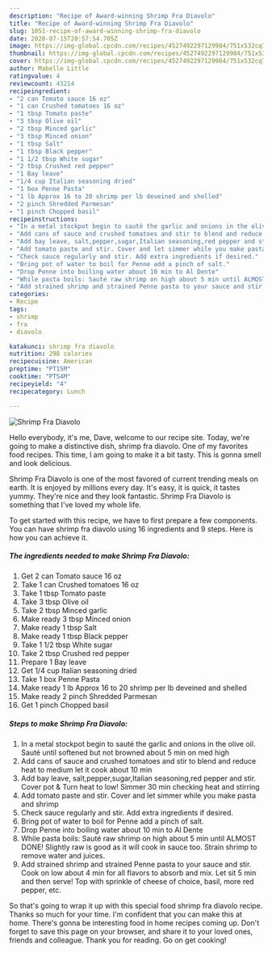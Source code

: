 ```yaml
---
description: "Recipe of Award-winning Shrimp Fra Diavolo"
title: "Recipe of Award-winning Shrimp Fra Diavolo"
slug: 1051-recipe-of-award-winning-shrimp-fra-diavolo
date: 2020-07-15T20:57:54.705Z
image: https://img-global.cpcdn.com/recipes/4527492297129984/751x532cq70/shrimp-fra-diavolo-recipe-main-photo.jpg
thumbnail: https://img-global.cpcdn.com/recipes/4527492297129984/751x532cq70/shrimp-fra-diavolo-recipe-main-photo.jpg
cover: https://img-global.cpcdn.com/recipes/4527492297129984/751x532cq70/shrimp-fra-diavolo-recipe-main-photo.jpg
author: Mabelle Little
ratingvalue: 4
reviewcount: 43214
recipeingredient:
- "2 can Tomato sauce 16 oz"
- "1 can Crushed tomatoes 16 oz"
- "1 tbsp Tomato paste"
- "3 tbsp Olive oil"
- "2 tbsp Minced garlic"
- "3 tbsp Minced onion"
- "1 tbsp Salt"
- "1 tbsp Black pepper"
- "1 1/2 tbsp White sugar"
- "2 tbsp Crushed red pepper"
- "1 Bay leave"
- "1/4 cup Italian seasoning dried"
- "1 box Penne Pasta"
- "1 lb Approx 16 to 20 shrimp per lb deveined and shelled"
- "2 pinch Shredded Parmesan"
- "1 pinch Chopped basil"
recipeinstructions:
- "In a metal stockpot begin to sauté the garlic and onions in the olive oil. Sauté until  softened but not browned about 5 min on med high"
- "Add cans of sauce and crushed tomatoes and stir to blend and reduce heat to medium let it cook about 10 min"
- "Add bay leave, salt,pepper,sugar,Italian seasoning,red pepper and stir. Cover pot &amp; Turn heat to low! Simmer 30 min checking heat and stirring"
- "Add tomato paste and stir. Cover and let simmer while you make pasta and shrimp"
- "Check sauce regularly and stir. Add extra ingredients if desired."
- "Bring pot of water to boil for Penne add a pinch of salt."
- "Drop Penne into boiling water about 10 min to Al Dente"
- "While pasta boils: Sauté raw shrimp on high about 5 min until ALMOST DONE! Slightly raw is good as it will cook in sauce too. Strain shrimp to remove water and juices."
- "Add strained shrimp and strained Penne pasta to your sauce and stir. Cook on low about 4 min for all flavors to absorb and mix. Let sit 5 min and then serve! Top with sprinkle of cheese of choice, basil, more red pepper, etc."
categories:
- Recipe
tags:
- shrimp
- fra
- diavolo

katakunci: shrimp fra diavolo 
nutrition: 298 calories
recipecuisine: American
preptime: "PT15M"
cooktime: "PT54M"
recipeyield: "4"
recipecategory: Lunch

---
```



![Shrimp Fra Diavolo](https://img-global.cpcdn.com/recipes/4527492297129984/751x532cq70/shrimp-fra-diavolo-recipe-main-photo.jpg)

Hello everybody, it's me, Dave, welcome to our recipe site. Today, we're going to make a distinctive dish, shrimp fra diavolo. One of my favorites food recipes. This time, I am going to make it a bit tasty. This is gonna smell and look delicious.

Shrimp Fra Diavolo is one of the most favored of current trending meals on earth. It is enjoyed by millions every day. It's easy, it is quick, it tastes yummy. They're nice and they look fantastic. Shrimp Fra Diavolo is something that I've loved my whole life.




To get started with this recipe, we have to first prepare a few components. You can have shrimp fra diavolo using 16 ingredients and 9 steps. Here is how you can achieve it.

<!--inarticleads1-->

##### The ingredients needed to make Shrimp Fra Diavolo:

1. Get 2 can Tomato sauce 16 oz
1. Take 1 can Crushed tomatoes 16 oz
1. Take 1 tbsp Tomato paste
1. Take 3 tbsp Olive oil
1. Take 2 tbsp Minced garlic
1. Make ready 3 tbsp Minced onion
1. Make ready 1 tbsp Salt
1. Make ready 1 tbsp Black pepper
1. Take 1 1/2 tbsp White sugar
1. Take 2 tbsp Crushed red pepper
1. Prepare 1 Bay leave
1. Get 1/4 cup Italian seasoning dried
1. Take 1 box Penne Pasta
1. Make ready 1 lb Approx 16 to 20 shrimp per lb deveined and shelled
1. Make ready 2 pinch Shredded Parmesan
1. Get 1 pinch Chopped basil




<!--inarticleads2-->

##### Steps to make Shrimp Fra Diavolo:

1. In a metal stockpot begin to sauté the garlic and onions in the olive oil. Sauté until  softened but not browned about 5 min on med high
1. Add cans of sauce and crushed tomatoes and stir to blend and reduce heat to medium let it cook about 10 min
1. Add bay leave, salt,pepper,sugar,Italian seasoning,red pepper and stir. Cover pot &amp; Turn heat to low! Simmer 30 min checking heat and stirring
1. Add tomato paste and stir. Cover and let simmer while you make pasta and shrimp
1. Check sauce regularly and stir. Add extra ingredients if desired.
1. Bring pot of water to boil for Penne add a pinch of salt.
1. Drop Penne into boiling water about 10 min to Al Dente
1. While pasta boils: Sauté raw shrimp on high about 5 min until ALMOST DONE! Slightly raw is good as it will cook in sauce too. Strain shrimp to remove water and juices.
1. Add strained shrimp and strained Penne pasta to your sauce and stir. Cook on low about 4 min for all flavors to absorb and mix. Let sit 5 min and then serve! Top with sprinkle of cheese of choice, basil, more red pepper, etc.




So that's going to wrap it up with this special food shrimp fra diavolo recipe. Thanks so much for your time. I'm confident that you can make this at home. There's gonna be interesting food in home recipes coming up. Don't forget to save this page on your browser, and share it to your loved ones, friends and colleague. Thank you for reading. Go on get cooking!
